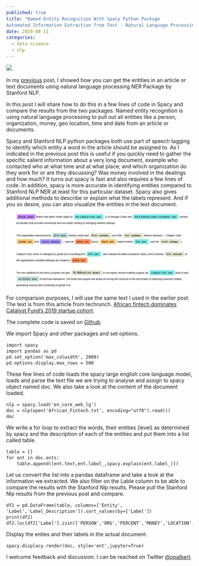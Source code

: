 ```yaml
---
published: true
title: "Named Entity Recognition With Spacy Python Package
Automated Information Extraction from Text - Natural Language Processing"
date: 2019-08-11
categories:
  - data science
  - nlp
---
```

![](https://unsplash.com/photos/HPeyuY6SrUw)

In my [previous](https://opokualbert.com/post.html#ner) post, I showed how you can get the entities in an article or text documents using natural language processing NER Package by Stanford NLP. 

In this post I will share how to do this in a few lines of code in Spacy and compare the results from the two packages. Named entity recognition is using natural language processing to pull out all entities like a person, organization, money, geo location, time and date from an article or documents.

<!--more-->

Spacy and Stanford NLP python packages both use part of speech tagging to identify which entity a word in the article should be assigned to. As I indicated in the previous post this is useful if you quickly need to gather the specific salient information about a very long document, example who contacted who at what time and at what place; and which organization do they work for or are they discussing? Was money involved in the dealings and how much? 
It turns out spacy is fast and also requires a few lines of code. In addition, spacy is more accurate in identifying entities compared to Stanford NLP NER at least for this particular dataset. Spacy also gives additional methods to describe or explain what the labels represent. And if you so desire, you can also visualize the entities in the text document.


![](https://github.com/opokualbert/Named_Entity_Recognition_With_Spacy/raw/master/Spacy_screensot.JPG)

For comparison purposes, I will use the same text I used in the earlier post. The text is from this article from techrunch. [African fintech dominates Catalyst Fund’s 2019 startup cohort](https://techcrunch.com/2019/06/21/african-fintech-dominates-catalyst-funds-2019-startup-cohort). 

The complete code is saved on [Github](https://github.com/opokualbert/Named_Entity_Recognition_With_Spacy). 


We import Spacy and other packages and set options.

```
import spacy
import pandas as pd
pd.set_option('max_colwidth', 2000)
pd.options.display.max_rows = 500
```


These few lines of code loads the spacy large english core language model, loads and parse the text file we are trying to analyse and assign to spacy object named doc. We also take a look at the content of the document loaded.


```
nlp = spacy.load('en_core_web_lg')
doc = nlp(open('African_Fintech.txt', encoding="utf8").read())
doc
```

We write a for loop to extract the words, their entities (level) as determined by spacy and the description of each of the entities and put them into a list called table. 

```
table = []
for ent in doc.ents:
    table.append([ent.text,ent.label_,spacy.explain(ent.label_)])
```

Let us convert the list into a pandas dataframe and take a look at the information we extracted. We also filter on the Lable column to be able to compare the results with the Stanford Nlp results. Please pull the Stanford Nlp results from the previous post and compare. 


```
df2 = pd.DataFrame(table, columns=['Entity', 'Label','Label_Description']).sort_values(by=['Label'])
print(df2)
df2.loc[df2['Label'].isin(['PERSON','ORG','PERCENT','MONEY','LOCATION','GPE','DATE'])]
```

Display the enties and their labels in the actual document.

```
spacy.displacy.render(doc, style='ent',jupyter=True)
```



I welcome feedback and discussion. I can be reached on Twitter [@opalbert](https://twitter.com/opalbert).
